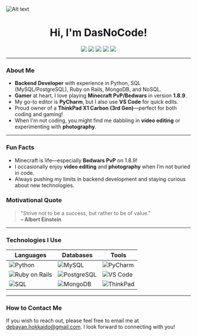 ![Alt text](https://res.cloudinary.com/dif3tyjdn/image/upload/v1729191157/bd565dcc0a556add0b0a0ed6b26d686e_i8gjku.gif)

<h1 align="center"> Hi, I'm DasNoCode!</h1>

<p align="center">
  <img src="https://img.shields.io/badge/python-%2314354C.svg?style=for-the-badge&logo=python&logoColor=ffdd54" />
  <img src="https://img.shields.io/badge/mysql-%2300f.svg?style=for-the-badge&logo=mysql&logoColor=white" />
  <img src="https://img.shields.io/badge/postgresql-%23316192.svg?style=for-the-badge&logo=postgresql&logoColor=white" />
  <img src="https://img.shields.io/badge/ruby%20on%20rails-%23CC0000.svg?style=for-the-badge&logo=ruby%20on%20rails&logoColor=white" />
  <img src="https://img.shields.io/badge/mongodb-%2347A248.svg?style=for-the-badge&logo=mongodb&logoColor=white" />
</p>

---

### **About Me**

- **Backend Developer** with experience in Python, SQL (MySQL/PostgreSQL), Ruby on Rails, MongoDB, and NoSQL.
- **Gamer** at heart, I love playing **Minecraft PvP/Bedwars** in version **1.8.9**.
- My go-to editor is **PyCharm**, but I also use **VS Code** for quick edits.
- Proud owner of a **ThinkPad X1 Carbon (3rd Gen)**—perfect for both coding and gaming!
- When I'm not coding, you might find me dabbling in **video editing** or experimenting with **photography**.

---

### **Fun Facts**
  
- Minecraft is life—especially **Bedwars PvP** on 1.8.9!
- I occasionally enjoy **video editing** and **photography** when I’m not buried in code.
- Always pushing my limits in backend development and staying curious about new technologies.


### **Motivational Quote**
  
> "Strive not to be a success, but rather to be of value."  
> **– Albert Einstein**

---

### **Technologies I Use**

| **Languages** | **Databases**   | **Tools**        |
| ------------- | --------------- | ---------------- |
| ![Python](https://img.shields.io/badge/python-3670A0?style=for-the-badge&logo=python&logoColor=ffdd54) | ![MySQL](https://img.shields.io/badge/mysql-4479A1?style=for-the-badge&logo=mysql&logoColor=white) | ![PyCharm](https://img.shields.io/badge/pycharm-143?style=for-the-badge&logo=pycharm&logoColor=white) |
| ![Ruby on Rails](https://img.shields.io/badge/ruby--on--rails-CC0000?style=for-the-badge&logo=rubyonrails&logoColor=white) | ![PostgreSQL](https://img.shields.io/badge/postgresql-336791?style=for-the-badge&logo=postgresql&logoColor=white) | ![VS Code](https://img.shields.io/badge/VS%20Code-007ACC?style=for-the-badge&logo=visual%20studio%20code&logoColor=white) |
| ![SQL](https://img.shields.io/badge/sql-00758f?style=for-the-badge&logo=sqlite&logoColor=white) | ![MongoDB](https://img.shields.io/badge/mongodb-4EA94B?style=for-the-badge&logo=mongodb&logoColor=white) | ![ThinkPad](https://img.shields.io/badge/ThinkPad-X1-FF0000?style=for-the-badge&logo=lenovo&logoColor=white) |

---

### **How to Contact Me**

If you wish to reach out, please feel free to email me at [debayan.hokkaido@gmail.com](mailto:debayan.hokkaido@gmail.com). I look forward to connecting with you!
